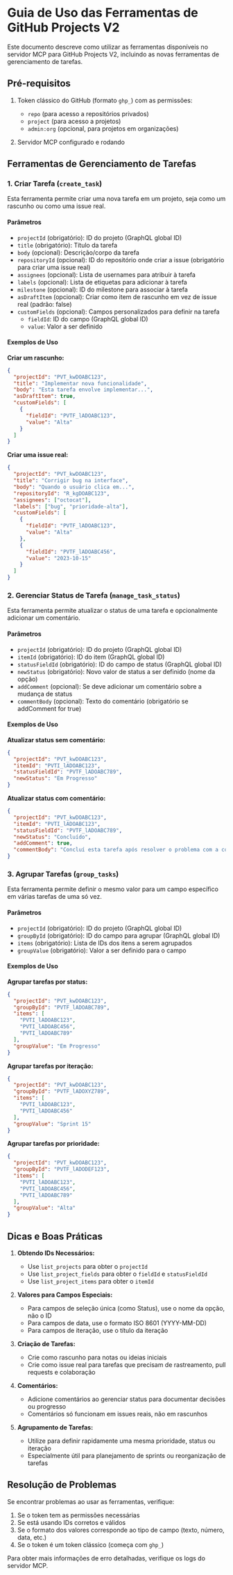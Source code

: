 # Guia de Uso das Ferramentas de GitHub Projects V2

Este documento descreve como utilizar as ferramentas disponíveis no servidor MCP para GitHub Projects V2, incluindo as novas ferramentas de gerenciamento de tarefas.

## Pré-requisitos

1. Token clássico do GitHub (formato `ghp_`) com as permissões:
   - `repo` (para acesso a repositórios privados)
   - `project` (para acesso a projetos)
   - `admin:org` (opcional, para projetos em organizações)

2. Servidor MCP configurado e rodando

## Ferramentas de Gerenciamento de Tarefas

### 1. Criar Tarefa (`create_task`)

Esta ferramenta permite criar uma nova tarefa em um projeto, seja como um rascunho ou como uma issue real.

#### Parâmetros

- `projectId` (obrigatório): ID do projeto (GraphQL global ID)
- `title` (obrigatório): Título da tarefa
- `body` (opcional): Descrição/corpo da tarefa
- `repositoryId` (opcional): ID do repositório onde criar a issue (obrigatório para criar uma issue real)
- `assignees` (opcional): Lista de usernames para atribuir à tarefa
- `labels` (opcional): Lista de etiquetas para adicionar à tarefa
- `milestone` (opcional): ID do milestone para associar à tarefa
- `asDraftItem` (opcional): Criar como item de rascunho em vez de issue real (padrão: false)
- `customFields` (opcional): Campos personalizados para definir na tarefa
  - `fieldId`: ID do campo (GraphQL global ID)
  - `value`: Valor a ser definido

#### Exemplos de Uso

**Criar um rascunho:**

```json
{
  "projectId": "PVT_kwDOABC123",
  "title": "Implementar nova funcionalidade",
  "body": "Esta tarefa envolve implementar...",
  "asDraftItem": true,
  "customFields": [
    {
      "fieldId": "PVTF_lADOABC123",
      "value": "Alta"
    }
  ]
}
```

**Criar uma issue real:**

```json
{
  "projectId": "PVT_kwDOABC123",
  "title": "Corrigir bug na interface",
  "body": "Quando o usuário clica em...",
  "repositoryId": "R_kgDOABC123",
  "assignees": ["octocat"],
  "labels": ["bug", "prioridade-alta"],
  "customFields": [
    {
      "fieldId": "PVTF_lADOABC123",
      "value": "Alta"
    },
    {
      "fieldId": "PVTF_lADOABC456",
      "value": "2023-10-15"
    }
  ]
}
```

### 2. Gerenciar Status de Tarefa (`manage_task_status`)

Esta ferramenta permite atualizar o status de uma tarefa e opcionalmente adicionar um comentário.

#### Parâmetros

- `projectId` (obrigatório): ID do projeto (GraphQL global ID)
- `itemId` (obrigatório): ID do item (GraphQL global ID)
- `statusFieldId` (obrigatório): ID do campo de status (GraphQL global ID)
- `newStatus` (obrigatório): Novo valor de status a ser definido (nome da opção)
- `addComment` (opcional): Se deve adicionar um comentário sobre a mudança de status
- `commentBody` (opcional): Texto do comentário (obrigatório se addComment for true)

#### Exemplos de Uso

**Atualizar status sem comentário:**

```json
{
  "projectId": "PVT_kwDOABC123",
  "itemId": "PVTI_lADOABC123",
  "statusFieldId": "PVTF_lADOABC789",
  "newStatus": "Em Progresso"
}
```

**Atualizar status com comentário:**

```json
{
  "projectId": "PVT_kwDOABC123",
  "itemId": "PVTI_lADOABC123",
  "statusFieldId": "PVTF_lADOABC789",
  "newStatus": "Concluído",
  "addComment": true,
  "commentBody": "Concluí esta tarefa após resolver o problema com a conexão ao banco de dados."
}
```

### 3. Agrupar Tarefas (`group_tasks`)

Esta ferramenta permite definir o mesmo valor para um campo específico em várias tarefas de uma só vez.

#### Parâmetros

- `projectId` (obrigatório): ID do projeto (GraphQL global ID)
- `groupById` (obrigatório): ID do campo para agrupar (GraphQL global ID)
- `items` (obrigatório): Lista de IDs dos itens a serem agrupados
- `groupValue` (obrigatório): Valor a ser definido para o campo

#### Exemplos de Uso

**Agrupar tarefas por status:**

```json
{
  "projectId": "PVT_kwDOABC123",
  "groupById": "PVTF_lADOABC789",
  "items": [
    "PVTI_lADOABC123",
    "PVTI_lADOABC456",
    "PVTI_lADOABC789"
  ],
  "groupValue": "Em Progresso"
}
```

**Agrupar tarefas por iteração:**

```json
{
  "projectId": "PVT_kwDOABC123",
  "groupById": "PVTF_lADOXYZ789",
  "items": [
    "PVTI_lADOABC123",
    "PVTI_lADOABC456"
  ],
  "groupValue": "Sprint 15"
}
```

**Agrupar tarefas por prioridade:**

```json
{
  "projectId": "PVT_kwDOABC123",
  "groupById": "PVTF_lADODEF123",
  "items": [
    "PVTI_lADOABC123",
    "PVTI_lADOABC456",
    "PVTI_lADOABC789"
  ],
  "groupValue": "Alta"
}
```

## Dicas e Boas Práticas

1. **Obtendo IDs Necessários:**
   - Use `list_projects` para obter o `projectId`
   - Use `list_project_fields` para obter o `fieldId` e `statusFieldId`
   - Use `list_project_items` para obter o `itemId`

2. **Valores para Campos Especiais:**
   - Para campos de seleção única (como Status), use o nome da opção, não o ID
   - Para campos de data, use o formato ISO 8601 (YYYY-MM-DD)
   - Para campos de iteração, use o título da iteração

3. **Criação de Tarefas:**
   - Crie como rascunho para notas ou ideias iniciais
   - Crie como issue real para tarefas que precisam de rastreamento, pull requests e colaboração

4. **Comentários:**
   - Adicione comentários ao gerenciar status para documentar decisões ou progresso
   - Comentários só funcionam em issues reais, não em rascunhos

5. **Agrupamento de Tarefas:**
   - Utilize para definir rapidamente uma mesma prioridade, status ou iteração
   - Especialmente útil para planejamento de sprints ou reorganização de tarefas

## Resolução de Problemas

Se encontrar problemas ao usar as ferramentas, verifique:

1. Se o token tem as permissões necessárias
2. Se está usando IDs corretos e válidos
3. Se o formato dos valores corresponde ao tipo de campo (texto, número, data, etc.)
4. Se o token é um token clássico (começa com `ghp_`)

Para obter mais informações de erro detalhadas, verifique os logs do servidor MCP. 